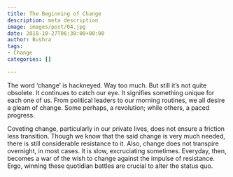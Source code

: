 ```yaml
---
title: The Beginning of Change
description: meta description
image: images/post/04.jpg
date: 2018-10-27T06:30:00+00:00
author: Bushra
tags:
- Change
categories: []

---
```

The word ‘change’ is hackneyed. Way too much. But still it’s not quite obsolete. It continues to catch our eye. It signifies something unique for each one of us. From political leaders to our morning routines, we all desire a gleam of change. Some perhaps, a revolution; while others, a paced progress.

Coveting change, particularly in our private lives, does not ensure a friction less transition. Though we know that the said change is very much needed, there is still considerable resistance to it. Also, change does not transpire overnight, in most cases. It is slow, excruciating sometimes. Everyday, then, becomes a war of the wish to change against the impulse of resistance. Ergo, winning these quotidian battles are crucial to alter the status quo.